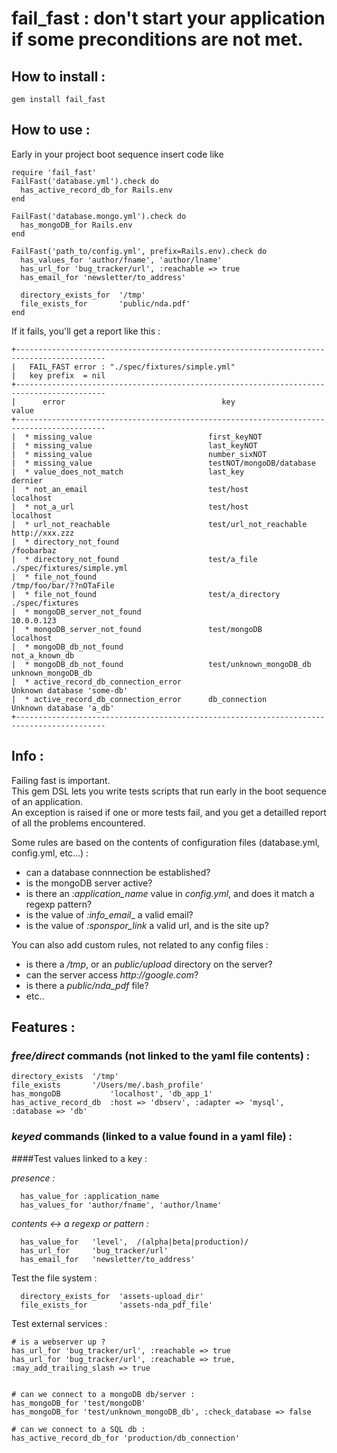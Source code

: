 # fail_fast : don't start your application if some preconditions are not met.

## How to install :

    gem install fail_fast

## How to use :

Early in your project boot sequence insert code like

    require 'fail_fast'
    FailFast('database.yml').check do
      has_active_record_db_for Rails.env
    end

    FailFast('database.mongo.yml').check do
      has_mongoDB_for Rails.env
    end

    FailFast('path_to/config.yml', prefix=Rails.env).check do
      has_values_for 'author/fname', 'author/lname'
      has_url_for 'bug_tracker/url', :reachable => true
      has_email_for 'newsletter/to_address'

      directory_exists_for  '/tmp'
      file_exists_for       'public/nda.pdf'
    end

If it fails, you'll get a report like this :
    
    +------------------------------------------------------------------------------------------
    |   FAIL_FAST error : "./spec/fixtures/simple.yml"
    |   key prefix  = nil
    +------------------------------------------------------------------------------------------
    |      error                                   key                                value
    +------------------------------------------------------------------------------------------
    |  * missing_value                          first_keyNOT                                                       
    |  * missing_value                          last_keyNOT                                                        
    |  * missing_value                          number_sixNOT                                                      
    |  * missing_value                          testNOT/mongoDB/database                                           
    |  * value_does_not_match                   last_key                            dernier                        
    |  * not_an_email                           test/host                           localhost                      
    |  * not_a_url                              test/host                           localhost                      
    |  * url_not_reachable                      test/url_not_reachable              http://xxx.zzz                 
    |  * directory_not_found                                                        /foobarbaz                     
    |  * directory_not_found                    test/a_file                         ./spec/fixtures/simple.yml     
    |  * file_not_found                                                             /tmp/foo/bar/??nOTaFile        
    |  * file_not_found                         test/a_directory                    ./spec/fixtures                
    |  * mongoDB_server_not_found                                                   10.0.0.123                     
    |  * mongoDB_server_not_found               test/mongoDB                        localhost                      
    |  * mongoDB_db_not_found                                                       not_a_known_db                 
    |  * mongoDB_db_not_found                   test/unknown_mongoDB_db             unknown_mongoDB_db             
    |  * active_record_db_connection_error                                          Unknown database 'some-db'     
    |  * active_record_db_connection_error      db_connection                       Unknown database 'a_db'        
    +------------------------------------------------------------------------------------------


## Info :

Failing fast is important.   
This gem DSL lets you write tests scripts that run early in the boot sequence of an application.    
An exception is raised if one or more tests fail, and you get a detailled report of all the problems encountered.

Some rules are based on the contents of configuration files (database.yml, config.yml, etc...) :   

- can a database connnection be established?
- is the mongoDB server active?
- is there an _:application\_name_ value in _config.yml_, and does it match a regexp pattern?
- is the value of _:info\_email__ a valid email?
- is the value of _:sponspor\_link_ a valid url, and is the site up?

You can also add custom rules, not related to any config files :

 - is there a _/tmp_, or an _public/upload_ directory on the server?
 - can the server access _http://google.com_?
 - is there a _public/nda\_pdf_ file?
 - etc..


## Features :

### _free/direct_ commands (not linked to the yaml file contents) :

    directory_exists  '/tmp'
    file_exists       '/Users/me/.bash_profile'
    has_mongoDB           'localhost', 'db_app_1'
    has_active_record_db  :host => 'dbserv', :adapter => 'mysql', :database => 'db'


### _keyed_ commands (linked to a value found in a yaml file) :

####Test values linked to a key :   

*presence :*

      has_value_for :application_name
      has_values_for 'author/fname', 'author/lname'

*contents <-> a regexp or pattern :*

      has_value_for   'level',  /(alpha|beta|production)/   
      has_url_for     'bug_tracker/url'   
      has_email_for   'newsletter/to_address'   

Test the file system :

      directory_exists_for  'assets-upload_dir'
      file_exists_for       'assets-nda_pdf_file'

Test external services :

    # is a webserver up ?
    has_url_for 'bug_tracker/url', :reachable => true
    has_url_for 'bug_tracker/url', :reachable => true, :may_add_trailing_slash => true


    # can we connect to a mongoDB db/server :
    has_mongoDB_for 'test/mongoDB'
    has_mongoDB_for 'test/unknown_mongoDB_db', :check_database => false

    # can we connect to a SQL db :
    has_active_record_db_for 'production/db_connection'


